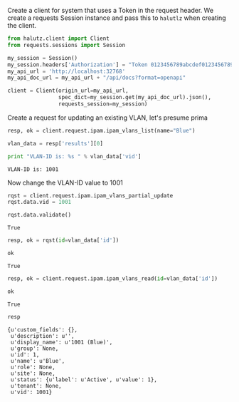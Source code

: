 
Create a client for system that uses a Token in the request header.  We create a requests Session instance and pass this to `halutlz` when creating the client.


```python
from halutz.client import Client
from requests.sessions import Session

my_session = Session()
my_session.headers['Authorization'] = "Token 0123456789abcdef0123456789abcdef01234567"
my_api_url = 'http://localhost:32768'
my_api_doc_url = my_api_url + "/api/docs?format=openapi"

client = Client(origin_url=my_api_url, 
                spec_dict=my_session.get(my_api_doc_url).json(),
                requests_session=my_session)
```

Create a request for updating an existing VLAN, let's presume prima


```python
resp, ok = client.request.ipam.ipam_vlans_list(name="Blue")
```


```python
vlan_data = resp['results'][0]
```


```python
print "VLAN-ID is: %s " % vlan_data['vid']
```

    VLAN-ID is: 1001 


Now change the VLAN-ID value to 1001


```python
rqst = client.request.ipam.ipam_vlans_partial_update
rqst.data.vid = 1001
```


```python
rqst.data.validate()
```




    True




```python
resp, ok = rqst(id=vlan_data['id'])
```


```python
ok
```




    True




```python
resp, ok = client.request.ipam.ipam_vlans_read(id=vlan_data['id'])
```


```python
ok
```




    True




```python
resp
```




    {u'custom_fields': {},
     u'description': u'',
     u'display_name': u'1001 (Blue)',
     u'group': None,
     u'id': 1,
     u'name': u'Blue',
     u'role': None,
     u'site': None,
     u'status': {u'label': u'Active', u'value': 1},
     u'tenant': None,
     u'vid': 1001}


